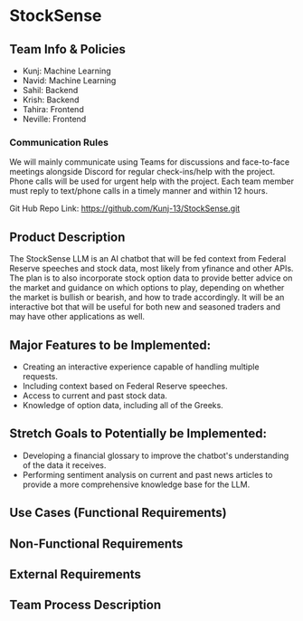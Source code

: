 
# StockSense

## Team Info & Policies
- Kunj: Machine Learning
- Navid: Machine Learning
- Sahil: Backend
- Krish: Backend
- Tahira: Frontend   
- Neville: Frontend

### Communication Rules
We will mainly communicate using Teams for discussions and face-to-face meetings
alongside Discord for regular check-ins/help with the project. Phone calls will be used for
urgent help with the project. Each team member must reply to text/phone calls in a
timely manner and within 12 hours. 

Git Hub Repo Link: https://github.com/Kunj-13/StockSense.git

## Product Description
The StockSense LLM is an AI chatbot that will be fed context from Federal Reserve speeches and stock data, most likely from yfinance and other APIs. The plan is to also incorporate stock option data to provide better advice on the market and guidance on which options to play, depending on whether the market is bullish or bearish, and how to trade accordingly. It will be an interactive bot that will be useful for both new and seasoned traders and may have other applications as well.

## Major Features to be Implemented:
- Creating an interactive experience capable of handling multiple requests.
- Including context based on Federal Reserve speeches.
- Access to current and past stock data.
- Knowledge of option data, including all of the Greeks.

## Stretch Goals to Potentially be Implemented:
- Developing a financial glossary to improve the chatbot's understanding of the data it receives.
- Performing sentiment analysis on current and past news articles to provide a more comprehensive knowledge base for the LLM.




## Use Cases (Functional Requirements)





## Non-Functional Requirements





## External Requirements




## Team Process Description




